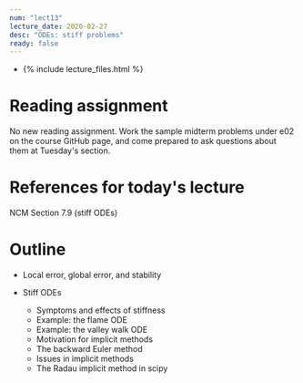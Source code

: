 ```yaml
---
num: "lect13"
lecture_date: 2020-02-27
desc: "ODEs: stiff problems"
ready: false
---
```


* {% include lecture_files.html %}

# Reading assignment

No new reading assignment.
Work the sample midterm problems under e02 on
the course GitHub page, and come prepared to
ask questions about them at Tuesday's section.

# References for today's lecture

NCM Section 7.9 (stiff ODEs)

# Outline

- Local error, global error, and stability 

- Stiff ODEs
  - Symptoms and effects of stiffness 
  - Example: the flame ODE
  - Example: the valley walk ODE
  - Motivation for implicit methods
  - The backward Euler method
  - Issues in implicit methods
  - The Radau implicit method in scipy
